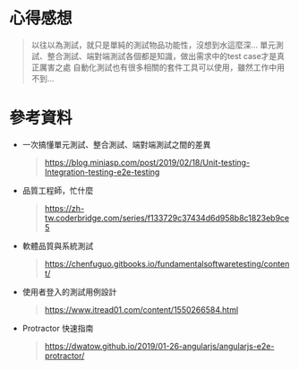 # 心得感想
> 以往以為測試，就只是單純的測試物品功能性，沒想到水這麼深...
> 單元測試、整合測試、端對端測試各個都是知識，做出需求中的test case才是真正厲害之處
> 自動化測試也有很多相關的套件工具可以使用，雖然工作中用不到...

# 參考資料
* 一次搞懂單元測試、整合測試、端對端測試之間的差異
  > https://blog.miniasp.com/post/2019/02/18/Unit-testing-Integration-testing-e2e-testing
* 品質工程師，忙什麼
  > https://zh-tw.coderbridge.com/series/f133729c37434d6d958b8c1823eb9ce5
* 軟體品質與系統測試
  > https://chenfuguo.gitbooks.io/fundamentalsoftwaretesting/content/
* 使用者登入的測試用例設計
  > https://www.itread01.com/content/1550266584.html
* Protractor 快速指南
  > https://dwatow.github.io/2019/01-26-angularjs/angularjs-e2e-protractor/

